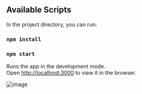 ## Available Scripts

In the project directory, you can run:

### `npm install`

### `npm start`

Runs the app in the development mode.\
Open [http://localhost:3000](http://localhost:3000) to view it in the browser.


![image](https://github.com/amiryehuda/drag-and-drop-list/assets/54359528/7a0dcb70-c08e-43a5-aa17-cecc3bc2cf24)
